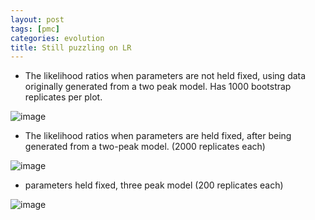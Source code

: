 ```yaml
---
layout: post
tags: [pmc]
categories: evolution
title: Still puzzling on LR
---
```







 








-   The likelihood ratios when parameters are not held fixed, using data
    originally generated from a two peak model. Has 1000 bootstrap
    replicates per plot.

![image](http://openwetware.org/images/thumb/1/12/Simulated_2_LR_fitpar.png/300px-Simulated_2_LR_fitpar.png)

-   The likelihood ratios when parameters are held fixed, after being
    generated from a two-peak model. (2000 replicates each)

![image](http://openwetware.org/images/thumb/2/22/Simulated_LR.png/300px-Simulated_LR.png)

-   parameters held fixed, three peak model (200 replicates each)

![image](http://openwetware.org/images/thumb/0/00/Simulated_3_LR.png/300px-Simulated_3_LR.png)
